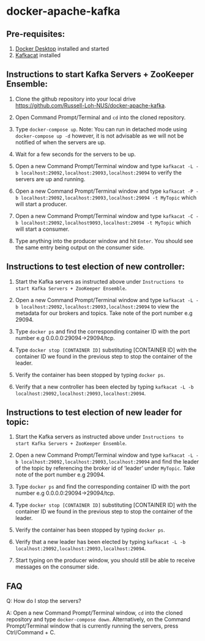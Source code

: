 # docker-apache-kafka

## Pre-requisites:
1.	[Docker Desktop](https://www.docker.com/products/docker-desktop) installed and started
2.	[Kafkacat](https://github.com/edenhill/kafkacat) installed

## Instructions to start Kafka Servers + ZooKeeper Ensemble:
1.	Clone the github repository into your local drive
https://github.com/Russell-Loh-NUS/docker-apache-kafka.
2.	Open Command Prompt/Terminal and `cd` into the cloned repository.
3.	Type `docker-compose up`. 
Note: You can run in detached mode using `docker-compose up -d` however, it is not advisable as we will not be notified of when the servers are up.
4.	Wait for a few seconds for the servers to be up.
 
5.	Open a new Command Prompt/Terminal window and type `kafkacat -L -b localhost:29092,localhost:29093,localhost:29094` to verify the servers are up and running.

6.	Open a new Command Prompt/Terminal window and type `kafkacat -P -b localhost:29092,localhost:29093,localhost:29094 -t MyTopic` which will start a producer.
 
7.	Open a new Command Prompt/Terminal window and type `kafkacat -C -b localhost:29092,localhost9093,localhost:29094 -t MyTopic` which will start a consumer.

8.	Type anything into the producer window and hit `Enter`. You should see the same entry being output on the consumer side.
 
## Instructions to test election of new controller:
1.	Start the Kafka servers as instructed above under `Instructions to start Kafka Servers + ZooKeeper Ensemble`.

2.	Open a new Command Prompt/Terminal window and type `kafkacat -L -b localhost:29092,localhost:29093,localhost:29094` to view the metadata for our brokers and topics. Take note of the port number e.g 29094.

3.	Type `docker ps` and find the corresponding container ID with the port number e.g 0.0.0.0:29094->29094/tcp.

4.	Type `docker stop [CONTAINER ID]` substituting [CONTAINER ID] with the container ID we found in the previous step to stop the container of the leader.
 
5.	Verify the container has been stopped by typing `docker ps`.

6.	Verify that a new controller has been elected by typing `kafkacat -L -b localhost:29092,localhost:29093,localhost:29094`.
 
## Instructions to test election of new leader for topic:
1.	Start the Kafka servers as instructed above under `Instructions to start Kafka Servers + ZooKeeper Ensemble`.

2.	Open a new Command Prompt/Terminal window and type `kafkacat -L -b localhost:29092,localhost:29093,localhost:29094` and find the leader of the topic by referencing the broker id of ’leader’ under `MyTopic`. Take note of the port number e.g 29094.

3.	Type `docker ps` and find the corresponding container ID with the port number e.g 0.0.0.0:29094->29094/tcp.

4.	Type `docker stop [CONTAINER ID]` substituting [CONTAINER ID] with the container ID we found in the previous step to stop the container of the leader.
 
5.	Verify the container has been stopped by typing `docker ps`.

6.	Verify that a new leader has been elected by typing `kafkacat -L -b localhost:29092,localhost:29093,localhost:29094`. 
 
7.	Start typing on the producer window, you should still be able to receive messages on the consumer side.

## FAQ
Q: How do I stop the servers?

A: Open a new Command Prompt/Terminal window, `cd` into the cloned repository and type `docker-compose down`. Alternatively, on the Command Prompt/Terminal window that is currently running the servers, press Ctrl/Command + C.

